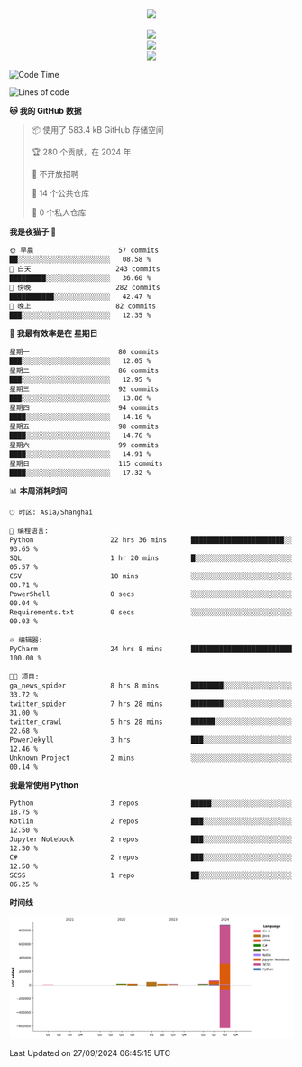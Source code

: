 <div align="center">
  <img src="https://readme-typing-svg.demolab.com?font=Zhi+Mang+Xing&size=40&pause=1000&color=000000&center=true&vCenter=true&lines=Baymax%E5%B0%8F%E6%8C%AF;Hello%20World"/><br/>
  <br/>
  <img src="https://skillicons.dev/icons?i=java,kotlin,python,c,cpp,html,css,javascript" /><br/>
  <img src="https://skillicons.dev/icons?i=spring,vue,pytorch,maven,gradle,mysql,sqlite,linux" /><br/>
  <img src="https://skillicons.dev/icons?i=idea,pycharm,webstorm,androidstudio,vscode,git,vim,md" /><br/>
</div>

<!--START_SECTION:waka-->
![Code Time](http://img.shields.io/badge/Code%20Time-294%20hrs%2032%20mins-blue)

![Lines of code](https://img.shields.io/badge/%E4%BB%8E%E3%80%8CHello%20World%E3%80%8D%E8%B5%B7%E6%88%91%E5%B7%B2%E7%BB%8F%E5%86%99%E4%BA%86-1.1%20million%20%E8%A1%8C%E4%BB%A3%E7%A0%81-blue)

**🐱 我的 GitHub 数据** 

> 📦  使用了 583.4 kB GitHub 存储空间 
 > 
> 🏆 280 个贡献，在 2024 年
 > 
> 🚫 不开放招聘
 > 
> 📜 14 个公共仓库 
 > 
> 🔑 0 个私人仓库 
 > 
**我是夜猫子 🦉** 

```text
🌞 早晨                     57 commits          ██░░░░░░░░░░░░░░░░░░░░░░░   08.58 % 
🌆 白天                     243 commits         █████████░░░░░░░░░░░░░░░░   36.60 % 
🌃 傍晚                     282 commits         ███████████░░░░░░░░░░░░░░   42.47 % 
🌙 晚上                     82 commits          ███░░░░░░░░░░░░░░░░░░░░░░   12.35 % 
```
📅 **我最有效率是在 星期日** 

```text
星期一                      80 commits          ███░░░░░░░░░░░░░░░░░░░░░░   12.05 % 
星期二                      86 commits          ███░░░░░░░░░░░░░░░░░░░░░░   12.95 % 
星期三                      92 commits          ███░░░░░░░░░░░░░░░░░░░░░░   13.86 % 
星期四                      94 commits          ████░░░░░░░░░░░░░░░░░░░░░   14.16 % 
星期五                      98 commits          ████░░░░░░░░░░░░░░░░░░░░░   14.76 % 
星期六                      99 commits          ████░░░░░░░░░░░░░░░░░░░░░   14.91 % 
星期日                      115 commits         ████░░░░░░░░░░░░░░░░░░░░░   17.32 % 
```


📊 **本周消耗时间** 

```text
🕑︎ 时区: Asia/Shanghai

💬 编程语言: 
Python                   22 hrs 36 mins      ███████████████████████░░   93.65 % 
SQL                      1 hr 20 mins        █░░░░░░░░░░░░░░░░░░░░░░░░   05.57 % 
CSV                      10 mins             ░░░░░░░░░░░░░░░░░░░░░░░░░   00.71 % 
PowerShell               0 secs              ░░░░░░░░░░░░░░░░░░░░░░░░░   00.04 % 
Requirements.txt         0 secs              ░░░░░░░░░░░░░░░░░░░░░░░░░   00.03 % 

🔥 编辑器: 
PyCharm                  24 hrs 8 mins       █████████████████████████   100.00 % 

🐱‍💻 项目: 
ga_news_spider           8 hrs 8 mins        ████████░░░░░░░░░░░░░░░░░   33.72 % 
twitter_spider           7 hrs 28 mins       ████████░░░░░░░░░░░░░░░░░   31.00 % 
twitter_crawl            5 hrs 28 mins       ██████░░░░░░░░░░░░░░░░░░░   22.68 % 
PowerJekyll              3 hrs               ███░░░░░░░░░░░░░░░░░░░░░░   12.46 % 
Unknown Project          2 mins              ░░░░░░░░░░░░░░░░░░░░░░░░░   00.14 % 
```

**我最常使用 Python** 

```text
Python                   3 repos             █████░░░░░░░░░░░░░░░░░░░░   18.75 % 
Kotlin                   2 repos             ███░░░░░░░░░░░░░░░░░░░░░░   12.50 % 
Jupyter Notebook         2 repos             ███░░░░░░░░░░░░░░░░░░░░░░   12.50 % 
C#                       2 repos             ███░░░░░░░░░░░░░░░░░░░░░░   12.50 % 
SCSS                     1 repo              ██░░░░░░░░░░░░░░░░░░░░░░░   06.25 % 
```



**时间线**

![Lines of Code chart](https://raw.githubusercontent.com/Baymax104/Baymax104/main/assets/bar_graph.png)


 Last Updated on 27/09/2024 06:45:15 UTC
<!--END_SECTION:waka-->





